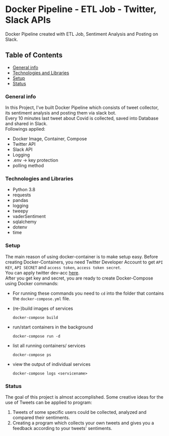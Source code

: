 # Docker Pipeline - ETL Job - Twitter, Slack APIs 
Docker Pipeline created with ETL Job, Sentiment Analysis and Posting on Slack.

## Table of Contents
- [General info](#general-info)
- [Technologies and Libraries](#technologies-and-libraries)
- [Setup](#setup)
- [Status](#status)

### General info
In this Project, I've built Docker Pipeline which consists of tweet collector, its sentiment analysis and posting them via slack bot.  
Every 10 minutes last tweet about Covid is collected, saved into Database and shared in Slack.  
Followings applied:
- Docker Image, Container, Compose
- Twitter API
- Slack API
- Logging
- .env -> key protection
- polling method

### Technologies and Libraries
- Python 3.8
- requests
- pandas
- logging
- tweepy
- vaderSentiment
- sqlalchemy
- dotenv
- time

### Setup
The main reason of using docker-container is to make setup easy.
Before creating Docker-Containers, you need Twitter Developer Account to get `API KEY`, `API SECRET` and `access token`, `access token secret`.  
You can apply twitter dev-acc [here](https://developer.twitter.com/en/apply).  
After you get key and secret, you are ready to create Docker-Compose using Docker commands:
- For running these commands you need to `cd` into the folder that contains the `docker-compose.yml` file.

- (re-)build images of services 
    ```
    docker-compose build
    ```

- run/start containers in the background
    ```
    docker-compose run -d
    ```

- list all running containers/ services
    ```
    docker-compose ps
    ```

- view the output of individual services
    ```
    docker-compose logs <servicename>
    ```

### Status
The goal of this project is almost accomplished. Some creative ideas for the use of Tweets can be applied to program:
1. Tweets of some specific users could be collected, analyzed and compared their sentiments.
2. Creating a program which collects your own tweets and gives you a feedback according to your tweets' sentiments.